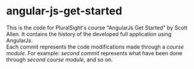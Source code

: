 # angular-js-get-started
This is the code for PluralSight's course "AngularJs Get Started" by Scott Allen.
It contains the history of the developed full application using AngularJs. <br>
Each commit represents the code modifications made through a <i>course module</i>. For example: <i>second commit</i> represents what have been done through <i>second course module</i>, and so on.

